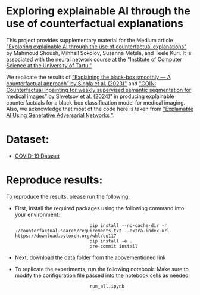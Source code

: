 # Exploring explainable AI through the use of counterfactual explanations


This project provides supplementary material for the Medium article ["Exploring explainable AI through the use of counterfactual explanations"]([https://arxiv.org/abs/2307.06564](https://medium.com/@hrm.michael/exploring-explainable-ai-through-the-use-of-counterfactual-explanations-d66c2c08e8ec)) by Mahmoud Shoush, Mihhail Sokolov, Susanna Metsla, and Teele Kuri. It is associated with the neural network course at the ["Institute of Computer Science at the University of Tartu."](https://courses.cs.ut.ee/2024/nn/spring) 


We replicate the results of ["Explaining the black-box smoothly — A counterfactual approach” by Singla et al. (2023)"](https://www.sciencedirect.com/science/article/abs/pii/S1361841522003498?via=ihub) and ["COIN: Counterfactual inpainting for weakly supervised semantic segmentation for medical images” by Shvetsov et al. (2024)"](https://arxiv.org/abs/2404.12832) in producing explainable counterfactuals for a black-box classification model for medical imaging. Also, we acknowledge that most of the code here is taken from ["Explainable AI Using Generative Adversarial Networks "](https://github.com/Dmytro-Shvetsov/counterfactual-search/tree/main).


# Dataset: 
* [COVID-19 Dataset](https://www.kaggle.com/datasets/imdevskp/corona-virus-report)



# Reproduce results:
To reproduce the results, please run the following:

* First, install the required packages using the following command into your environment: 

                                  pip install --no-cache-dir -r ./counterfactual-search/requirements.txt --extra-index-url https://download.pytorch.org/whl/cu117
                                  pip install -e .
                                  pre-commit install
                  

* Next, download the data folder from the abovementioned link

* To replicate the experiments, run the following notebook. Make sure to modify the configuration file passed into the notebook cells as needed:
 
                                  run_all.ipynb
  
                         

         

